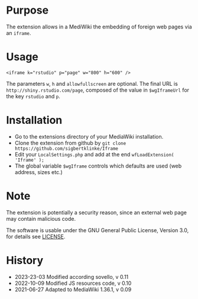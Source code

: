 # Purpose

The extension allows in a MediWiki the embedding of foreign web pages via an `iframe`.

# Usage

`<iframe k="rstudio" p="page" w="800" h="600" />`

The parameters `w`, `h` and `allowfullscreen` are optional. The final URL is `http://shiny.rstudio.com/page`, composed of the value in `$wgIframeUrl` for the key `rstudio` and `p`.

# Installation

* Go to the extensions directory of your MediaWiki installation.
* Clone the extension from github by `git clone https://github.com/sigbertklinke/Iframe`
* Edit your `LocalSettings.php` and add at the end `wfLoadExtension( 'Iframe' );`
* The global variable `$wgIframe` controls which defaults are used (web address, sizes etc.)  

# Note

The extension is potentially a security reason, since an external web page may contain malicious code.

The software is usable under the GNU General Public License, Version 3.0, for details see [LICENSE](LICENSE).

# History

* 2023-23-03 Modified according sovello, v 0.11
* 2022-10-09 Modified JS resources code, v 0.10
* 2021-06-27 Adapted to MediaWiki 1.36.1, v 0.09
